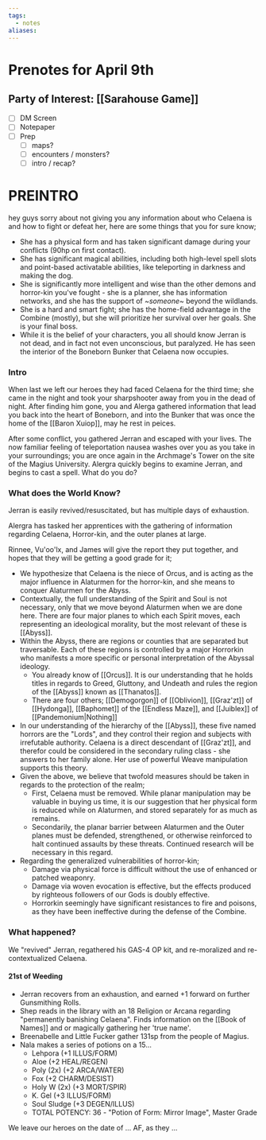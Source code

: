 ```yaml
---
tags:
  - notes
aliases:
---
```


# Prenotes for April 9th
## Party of Interest: [[Sarahouse Game]]
- [ ] DM Screen
- [ ] Notepaper
- [ ] Prep
	- [ ] maps?
	- [ ] encounters / monsters?
	- [ ] intro / recap?

# PREINTRO
hey guys sorry about not giving you any information about who Celaena is and how to fight or defeat her, here are some things that you for sure know;
- She has a physical form and has taken significant damage during your conflicts (90hp on first contact).
- She has significant magical abilities, including both high-level spell slots and point-based activatable abilities, like teleporting in darkness and making the dog.
- She is significantly more intelligent and wise than the other demons and horror-kin you've fought - she is a planner, she has information networks, and she has the support of *~someone~* beyond the wildlands. 
- She is a hard and smart fight; she has the home-field advantage in the Combine (mostly), but she will prioritize her survival over her goals. She is your final boss.
- While it is the belief of your characters, you all should know Jerran is not dead, and in fact not even unconscious, but paralyzed. He has seen the interior of the Boneborn Bunker that Celaena now occupies.

### Intro
When last we left our heroes they had faced Celaena for the third time; she came in the night and took your sharpshooter away from you in the dead of night. After finding him gone, you and Alerga gathered information that lead you back into the heart of Boneborn, and into the Bunker that was once the home of the [[Baron Xuiop]], may he rest in peices.

After some conflict, you gathered Jerran and escaped with your lives. The now familiar feeling of teleportation nausea washes over you as you take in your surroundings; you are once again in the Archmage's Tower on the site of the Magius University. Alergra quickly begins to examine Jerran, and begins to cast a spell. What do you do?

### What does the World Know?
Jerran is easily revived/resuscitated, but has multiple days of exhaustion.

Alergra has tasked her apprentices with the gathering of information regarding Celaena, Horror-kin, and the outer planes at large.

Rinnee, Vu'oo'lx, and James will give the report they put together, and hopes that they will be getting a good grade for it;
- We hypothesize that Celaena is the niece of Orcus, and is acting as the major influence in Alaturmen for the horror-kin, and she means to conquer Alaturmen for the Abyss.
- Contextually, the full understanding of the Spirit and Soul is not necessary, only that we move beyond Alaturmen when we are done here. There are four major planes to which each Spirit moves, each representing an ideological morality, but the most relevant of these is [[Abyss]]. 
- Within the Abyss, there are regions or counties that are separated but traversable. Each of these regions is controlled by a major Horrorkin who manifests a more specific or personal interpretation of the Abyssal ideology.
	- You already know of [[Orcus]]. It is our understanding that he holds titles in regards to Greed, Gluttony, and Undeath and rules the region of the [[Abyss]] known as [[Thanatos]].
	- There are four others; [[Demogorgon]] of [[Oblivion]], [[Graz'zt]] of [[Hydonga]], [[Baphomet]] of the [[Endless Maze]], and [[Juiblex]] of [[Pandemonium|Nothing]]
- In our understanding of the hierarchy of the [[Abyss]], these five named horrors are the "Lords", and they control their region and subjects with irrefutable authority. Celaena is a direct descendant of [[Graz'zt]], and therefor could be considered in the secondary ruling class - she answers to her family alone. Her use of powerful Weave manipulation supports this theory.
- Given the above, we believe that twofold measures should be taken in regards to the protection of the realm;
	- First, Celaena must be removed. While planar manipulation may be valuable in buying us time, it is our suggestion that her physical form is reduced while on Alaturmen, and stored separately for as much as remains.
	- Secondarily, the planar barrier between Alaturmen and the Outer planes must be defended, strengthened, or otherwise reinforced to halt continued assaults by these threats. Continued research will be necessary in this regard.
- Regarding the generalized vulnerabilities of horror-kin; 
	- Damage via physical force is difficult without the use of enhanced or patched weaponry.
	- Damage via woven evocation is effective, but the effects produced by righteous followers of our Gods is doubly effective.
	- Horrorkin seemingly have significant resistances to fire and poisons, as they have been ineffective during the defense of the Combine.

### What happened?

We "revived" Jerran, regathered his GAS-4 OP kit, and re-moralized and re-contextualized Celaena.

#### 21st of Weeding
- Jerran recovers from an exhaustion, and earned +1 forward on further Gunsmithing Rolls.
- Shep reads in the library with an 18 Religion or Arcana regarding "permanently banishing Celaena". Finds information on the [[Book of Names]] and or magically gathering her 'true name'.
- Breenabelle and Little Fucker gather 131sp from the people of Magius.
- Nala makes a series of potions on a 15...
	- Lehpora (+1 ILLUS/FORM)
	- Aloe (+2 HEAL/REGEN)
	- Poly (2x) (+2 ARCA/WATER)
	- Fox (+2 CHARM/DESIST)
	- Holy W (2x) (+3 MORT/SPIR)
	- K. Gel (+3 ILLUS/FORM)
	- Soul Sludge (+3 DEGEN/ILLUS)
	- TOTAL POTENCY: 36 - "Potion of Form: Mirror Image", Master Grade



We leave our heroes on the date of ... AF, as they ...